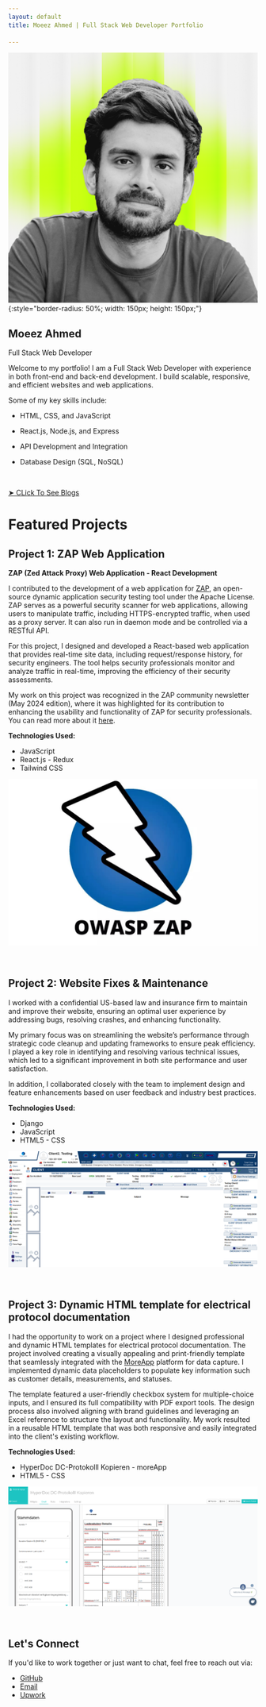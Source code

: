 ```yaml
---
layout: default
title: Moeez Ahmed | Full Stack Web Developer Portfolio

---
```


 ![Moeez Ahmed](./assets/images/mz.png){:style="border-radius: 50%; width: 150px; height: 150px;"}

## Moeez Ahmed
Full Stack Web Developer

Welcome to my portfolio! I am a Full Stack Web Developer with experience in both front-end and back-end development. I build scalable, responsive, and efficient websites and web applications.



Some of my key skills include:

- HTML, CSS, and JavaScript
- React.js, Node.js, and Express
- API Development and Integration
- Database Design (SQL, NoSQL)

   <br>

 [➤ CLick To See Blogs](/blog.html)

# Featured Projects

## Project 1: ZAP Web Application

**ZAP (Zed Attack Proxy) Web Application - React Development**

I contributed to the development of a web application for [ZAP](https://www.zaproxy.org), an open-source dynamic application security testing tool under the Apache License. ZAP serves as a powerful security scanner for web applications, allowing users to manipulate traffic, including HTTPS-encrypted traffic, when used as a proxy server. It can also run in daemon mode and be controlled via a RESTful API.

For this project, I designed and developed a React-based web application that provides real-time site data, including request/response history, for security engineers. The tool helps security professionals monitor and analyze traffic in real-time, improving the efficiency of their security assessments.

My work on this project was recognized in the ZAP community newsletter (May 2024 edition), where it was highlighted for its contribution to enhancing the usability and functionality of ZAP for security professionals. You can read more about it [here](https://www.zaproxy.org/blog/2024-06-03-zap-updates-may-2024/).

  **Technologies Used:**

- JavaScript
- React.js - Redux
- Tailwind CSS

![Project 1 Screenshot](./assets/images/zedd.jpeg)

<br>

## Project 2: Website Fixes & Maintenance

I worked with a confidential US-based law and insurance firm to maintain and improve their website, ensuring an optimal user experience by addressing bugs, resolving crashes, and enhancing functionality.

My primary focus was on streamlining the website’s performance through strategic code cleanup and updating frameworks to ensure peak efficiency. I played a key role in identifying and resolving various technical issues, which led to a significant improvement in both site performance and user satisfaction.

In addition, I collaborated closely with the team to implement design and feature enhancements based on user feedback and industry best practices.

**Technologies Used:**

- Django
- JavaScript
- HTML5 - CSS

 ![Project 2 Screenshot](./assets/images/tfbp1.png)

<br>

## Project 3: Dynamic HTML template for electrical protocol documentation

I had the opportunity to work on a project where I designed professional and dynamic HTML templates for electrical protocol documentation. The project involved creating a visually appealing and print-friendly template that seamlessly integrated with the [MoreApp](https://moreapp.com/en/) platform for data capture. I implemented dynamic data placeholders to populate key information such as customer details, measurements, and statuses.

The template featured a user-friendly checkbox system for multiple-choice inputs, and I ensured its full compatibility with PDF export tools. The design process also involved aligning with brand guidelines and leveraging an Excel reference to structure the layout and functionality. My work resulted in a reusable HTML template that was both responsive and easily integrated into the client's existing workflow.

**Technologies Used:**

- HyperDoc DC-Protokolll Kopieren - moreApp
- HTML5 - CSS

![Project 3 Screenshot](./assets/images/moreA.png)

<br>

## Let's Connect

If you'd like to work together or just want to chat, feel free to reach out via:

- [GitHub](https://github.com/MZ-AD)
- [Email](mailto:moeez@tecvity.co)
- [Upwork](https://www.upwork.com/freelancers/~0115ba8d118f4a82da?mp_source=share)
